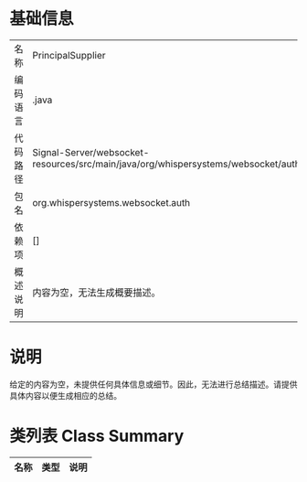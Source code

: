 # 基础信息

|      |      |
|------|------|
| 名称 | PrincipalSupplier |
| 编码语言 | .java |
| 代码路径 | Signal-Server/websocket-resources/src/main/java/org/whispersystems/websocket/auth/PrincipalSupplier.java |
| 包名 | org.whispersystems.websocket.auth |
| 依赖项 | [] |
| 概述说明 | 内容为空，无法生成概要描述。 |

# 说明

给定的内容为空，未提供任何具体信息或细节。因此，无法进行总结描述。请提供具体内容以便生成相应的总结。

# 类列表 Class Summary

| 名称   | 类型  | 说明 |
|-------|------|-------------|





